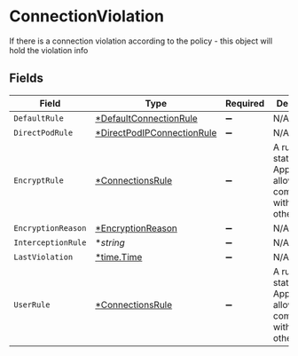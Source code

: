# ConnectionViolation

If there is a connection violation according to the policy - this object will hold the violation info


## Fields

| Field                                                                          | Type                                                                           | Required                                                                       | Description                                                                    |
| ------------------------------------------------------------------------------ | ------------------------------------------------------------------------------ | ------------------------------------------------------------------------------ | ------------------------------------------------------------------------------ |
| `DefaultRule`                                                                  | [*DefaultConnectionRule](../../models/shared/defaultconnectionrule.md)         | :heavy_minus_sign:                                                             | N/A                                                                            |
| `DirectPodRule`                                                                | [*DirectPodIPConnectionRule](../../models/shared/directpodipconnectionrule.md) | :heavy_minus_sign:                                                             | N/A                                                                            |
| `EncryptRule`                                                                  | [*ConnectionsRule](../../models/shared/connectionsrule.md)                     | :heavy_minus_sign:                                                             | A rule that states what Apps are allowed to communicate with each other.       |
| `EncryptionReason`                                                             | [*EncryptionReason](../../models/shared/encryptionreason.md)                   | :heavy_minus_sign:                                                             | N/A                                                                            |
| `InterceptionRule`                                                             | **string*                                                                      | :heavy_minus_sign:                                                             | N/A                                                                            |
| `LastViolation`                                                                | [*time.Time](https://pkg.go.dev/time#Time)                                     | :heavy_minus_sign:                                                             | N/A                                                                            |
| `UserRule`                                                                     | [*ConnectionsRule](../../models/shared/connectionsrule.md)                     | :heavy_minus_sign:                                                             | A rule that states what Apps are allowed to communicate with each other.       |